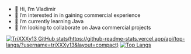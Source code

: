 - 👋 Hi, I’m Vladimir 
- 👀 I’m interested in in gaining commercial experience
- 🌱 I’m currently learning Java 
- 💞️ I’m looking to collaborate on Java commercial projects

[![TriXXXy13 GitHub stats](https://github-readme-stats.vercel.app/api?username=triXXXy13&show_icons=true&count_private=true)(https://github-readme-stats.vercel.app/api/top-langs/?username=triXXXy13&layout=compact)](https://github.com/anuraghazra/github-readme-stats)
[![Top Langs](https://github-readme-stats.vercel.app/api/top-langs/?username=triXXXy13&layout=compact)](https://github.com/anuraghazra/github-readme-stats)



<!---
triXXXy13/triXXXy13 is a ✨ special ✨ repository because its `README.md` (this file) appears on your GitHub profile.
You can click the Preview link to take a look at your changes.
--->
